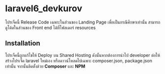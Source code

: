 # laravel6_devkurov
 โปรเจ็คนี้ Release Code เฉพาะในส่วนของ Landing Page เพื่อเป็นกรณีศึกษาเท่านั้น สามารถดูโค้ดในส่วนของ Front end ได้ที่โฟลเดอร์ resources

## Installation
 โปรเจ็คนี้ถูกแก้ไขให้ Deploy บน Shared Hosting ดังนั้นหากต้องการนำไป developer ต่อให้สร้างโปรเจ็ค laravel ใหม่เอง หรือดาวน์โหลดไปเฉพาะ composer.json, package.json เท่านั้น จากนั้นติดตั้งด้วย **Composer** และ **NPM**

